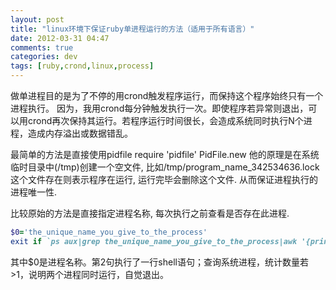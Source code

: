 ```yaml
---
layout: post
title: "linux环境下保证ruby单进程运行的方法（适用于所有语言）"
date: 2012-03-31 04:47
comments: true
categories: dev
tags: [ruby,crond,linux,process]
---
```


做单进程目的是为了不停的用crond触发程序运行，而保持这个程序始终只有一个进程执行。
因为，我用crond每分钟触发执行一次。即使程序若异常则退出，可以用crond再次保持其运行。若程序运行时间很长，会造成系统同时执行N个进程，造成内存溢出或数据错乱。

最简单的方法是直接使用pidfile
require 'pidfile'
PidFile.new
他的原理是在系统临时目录中(/tmp)创建一个空文件, 比如/tmp/program_name_342534636.lock
这个文件存在则表示程序在运行, 运行完毕会删除这个文件. 从而保证进程执行的进程唯一性.

比较原始的方法是直接指定进程名称, 每次执行之前查看是否存在此进程.

```ruby
$0='the_unique_name_you_give_to_the_process'
exit if `ps aux|grep the_unique_name_you_give_to_the_process|awk '{print $11}'|grep the_unique_name_you_give_to_the_process|wc -l`.to_i>1
```

其中$0是进程名称。第2句执行了一行shell语句；查询系统进程，统计数量若>1，说明两个进程同时运行，自觉退出。
